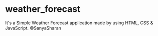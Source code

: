 # weather_forecast
It's a Simple Weather Forecast application made by using HTML, CSS &amp; JavaScript. 
©SanyaSharan
